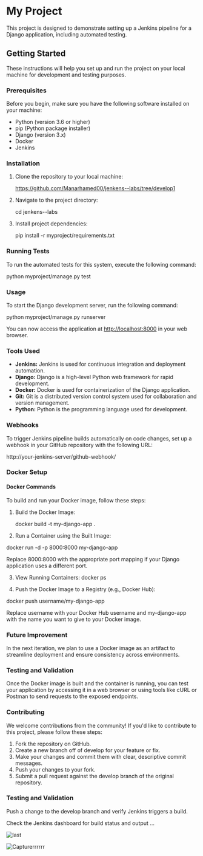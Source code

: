 # My Project

This project is designed to demonstrate setting up a Jenkins pipeline for a Django application, including automated testing.

## Getting Started

These instructions will help you set up and run the project on your local machine for development and testing purposes.

### Prerequisites

Before you begin, make sure you have the following software installed on your machine:
- Python (version 3.6 or higher)
- pip (Python package installer)
- Django (version 3.x)
- Docker
- Jenkins

### Installation

1. Clone the repository to your local machine:
   
   https://github.com/Manarhamed00/jenkens--labs/tree/develop1


2. Navigate to the project directory:
   
   cd jenkens--labs

3. Install project dependencies:

   pip install -r myproject/requirements.txt


### Running Tests

To run the automated tests for this system, execute the following command:

python myproject/manage.py test



### Usage

To start the Django development server, run the following command:

python myproject/manage.py runserver



You can now access the application at [http://localhost:8000](http://localhost:8000) in your web browser.

### Tools Used

- **Jenkins:** Jenkins is used for continuous integration and deployment automation.
- **Django:** Django is a high-level Python web framework for rapid development.
- **Docker:** Docker is used for containerization of the Django application.
- **Git:** Git is a distributed version control system used for collaboration and version management.
- **Python:** Python is the programming language used for development.

### Webhooks

To trigger Jenkins pipeline builds automatically on code changes, set up a webhook in your GitHub repository with the following URL:

http://your-jenkins-server/github-webhook/


### Docker Setup

#### Docker Commands

To build and run your Docker image, follow these steps:

1. Build the Docker Image:
  
   docker build -t my-django-app .


2. Run a Container using the Built Image:

  docker run -d -p 8000:8000 my-django-app

  Replace 8000:8000 with the appropriate port mapping if your Django application uses a different port.

3. View Running Containers:
   docker ps


4. Push the Docker Image to a Registry (e.g., Docker Hub):

docker push username/my-django-app


Replace username with your Docker Hub username and my-django-app with the name you want to give to your Docker image.

### Future Improvement

In the next iteration, we plan to use a Docker image as an artifact to streamline deployment and ensure consistency across environments.


### Testing and Validation

Once the Docker image is built and the container is running, you can test your application by accessing it in a web browser or using tools like cURL or Postman to send requests to the exposed endpoints.

### Contributing

We welcome contributions from the community! If you'd like to contribute to this project, please follow these steps:

1. Fork the repository on GitHub.
2. Create a new branch off of develop for your feature or fix.
3. Make your changes and commit them with clear, descriptive commit messages.
4. Push your changes to your fork.
5. Submit a pull request against the develop branch of the original repository.

### Testing and Validation

Push a change to the develop branch and verify Jenkins triggers a build.

Check the Jenkins dashboard for build status and output ...

![last](https://github.com/Manarhamed00/jenkens--labs/assets/123329277/c4ff9332-8a50-405e-854b-786af234aa33)

![Capturerrrrrr](https://github.com/Manarhamed00/jenkens--labs/assets/123329277/282ab353-f242-4e2d-924b-2ff9734fd91a)

   


   

   



   

   

